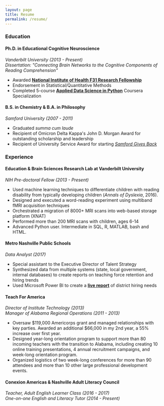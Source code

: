 ```yaml
---
layout: page
title: Resume
permalink: /resume/
---
```


### Education
#### Ph.D. in Educational Cognitive Neuroscience
*Vanderbilt University (2013 - Present)*  
*Dissertation: "Connecting Brain Networks to the Cognitive Components of Reading Comprehension"*  
- Awarded **[National Institute of Health F31 Research Fellowship](https://projectreporter.nih.gov/project_info_description.cfm?aid=9328269&icde=35806628)**
- Endorsement in Statistical/Quantitative Methods
- Completed 5-course **[Applied Data Science in Python](https://www.coursera.org/specializations/data-science-python)** Coursera Specialization

#### B.S. in Chemistry & B.A. in Philosophy
*Samford University (2007 - 2011)*
- Graduated *summa cum laude*
- Recipient of Omicron Delta Kappa's John D. Morgan Award for outstanding scholarship and leadership
- Recipient of University Service Award for starting *[Samford Gives Back](https://www.samford.edu/mann-center-for-ethics-and-leadership/events/Samford-Gives-Back)*

### Experience
#### Education & Brain Sciences Research Lab at Vanderbilt University
*NIH Pre-doctoral Fellow (2013 - Present)*
- Used machine learning techniques to differentiate children with reading disability from typically developing children (*Annals of Dyslexia*, 2016).
- Designed and executed a word-reading experiment using multiband fMRI acquisition techniques
- Orchestrated a migration of 8000+ MRI scans into web-based storage platform (XNAT)
- Performed more than 200 MRI scans with children, ages 6-14
- Advanced Python user. Intermediate in SQL, R, MATLAB, bash and HTML.

#### Metro Nashville Public Schools
*Data Analyst (2017)*
- Special assistant to the Executive Director of Talent Strategy
- Synthesized data from multiple systems (state, local government, internal databases) to create reports on teaching force retention and hiring trends
- Used Microsoft Power BI to create a **[live report](https://app.powerbi.com/view?r=eyJrIjoiZWVhMmIxMjUtOGM1Yi00MzQ4LWE4M2UtMzVlODA4N2NkNTVmIiwidCI6ImM2ODI4MjU3LTY0MTAtNDA3ZS1iNTU3LWI1ZGM3MjExZGU1NSIsImMiOjN9)** of district hiring needs 

#### Teach For America
*Director of Institute Technology  (2013)*  
*Manager of Alabama Regional Operations  (2011 - 2013)*
- Oversaw $119,000 Americorps grant and managed relationships with key parties. Awarded an additional $66,000 in my 2nd year, a 55% increase over first year.
- Designed year-long orientation program to support more than 80 incoming teachers with the transition to Alabama, including creating 10 online training presentations, 4 annual recruitment campaigns, and week-long orientation program.
- Organized logistics of two week-long conferences for more than 90 attendees and more than 10 other large professional development events.

#### Conexion Americas & Nashville Adult Literacy Council		
*Teacher, Adult English Learner Class (2016 - 2017)*  
*One-on-one English and Literacy Tutor (2014 - Present)*